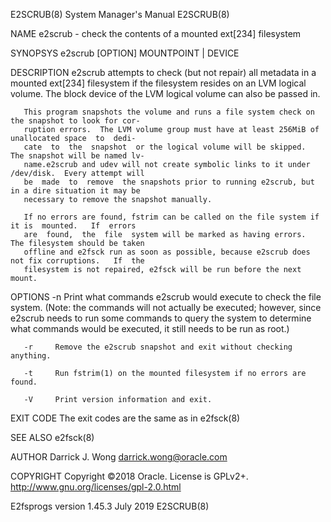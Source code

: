 E2SCRUB(8)                              System Manager's Manual                             E2SCRUB(8)

NAME
       e2scrub - check the contents of a mounted ext[234] filesystem

SYNOPSYS
       e2scrub [OPTION] MOUNTPOINT | DEVICE

DESCRIPTION
       e2scrub attempts to check (but not repair) all metadata in a mounted ext[234] filesystem if the
       filesystem resides on an LVM logical volume.  The block device of the LVM  logical  volume  can
       also be passed in.

       This program snapshots the volume and runs a file system check on the snapshot to look for cor‐
       ruption errors.  The LVM volume group must have at least 256MiB of unallocated space  to  dedi‐
       cate  to  the  snapshot  or the logical volume will be skipped.  The snapshot will be named lv‐
       name.e2scrub and udev will not create symbolic links to it under /dev/disk.  Every attempt will
       be  made  to  remove  the snapshots prior to running e2scrub, but in a dire situation it may be
       necessary to remove the snapshot manually.

       If no errors are found, fstrim can be called on the file system if it is  mounted.   If  errors
       are  found,  the  file  system will be marked as having errors.  The filesystem should be taken
       offline and e2fsck run as soon as possible, because e2scrub does not fix corruptions.   If  the
       filesystem is not repaired, e2fsck will be run before the next mount.

OPTIONS
       -n     Print what commands e2scrub would execute to check the file system.  (Note: the commands
              will not actually be executed; however, since e2scrub needs  to  run  some  commands  to
              query  the system to determine what commands would be executed, it still needs to be run
              as root.)

       -r     Remove the e2scrub snapshot and exit without checking anything.

       -t     Run fstrim(1) on the mounted filesystem if no errors are found.

       -V     Print version information and exit.

EXIT CODE
       The exit codes are the same as in e2fsck(8)

SEE ALSO
       e2fsck(8)

AUTHOR
       Darrick J. Wong <darrick.wong@oracle.com>

COPYRIGHT
       Copyright ©2018 Oracle.  License is GPLv2+. <http://www.gnu.org/licenses/gpl-2.0.html>

E2fsprogs version 1.45.3                       July 2019                                    E2SCRUB(8)
